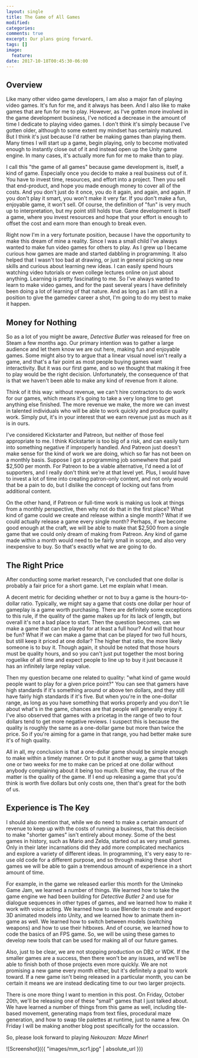 ```yaml
---
layout: single
title: The Game of All Games
modified:
categories:
comments: true
excerpt: Our plans going forward.
tags: []
image:
  feature:
date: 2017-10-18T00:45:30-06:00
---
```


## Overview

Like many other video game developers, I am also a major fan of playing video games. It's fun for me, and it always has been. And I also like to make games that are fun for me to play. However, as I've gotten more involved in the game development business, I've noticed a decrease in the amount of time I dedicate to playing video games. I don't think it's simply because I've gotten older, although to some extent my mindset has certainly matured. But I think it's just because I'd rather be making games than playing them. Many times I will start up a game, begin playing, only to become motivated enough to instantly close out of it and instead open up the Unity game engine. In many cases, it's actually more fun for me to make than to play.

I call this "the game of all games" because game development is, itself, a kind of game. Especially once you decide to make a real business out of it. You have to invest time, resources, and effort into a project. Then you sell that end-product, and hope you made enough money to cover all of the costs. And you don't just do it once, you do it again, and again, and again. If you don't play it smart, you won't make it very far. If you don't make a fun, enjoyable game, it won't sell. Of course, the definition of "fun" is very much up to interpretation, but my point still holds true. Game development is itself a game, where you invest resources and hope that your effort is enough to offset the cost and earn more than enough to break even.

Right now I'm in a very fortunate position, because I have the opportunity to make this dream of mine a reality. Since I was a small child I've always wanted to make fun video games for others to play. As I grew up I became curious how games are made and started dabbling in programming. It also helped that I wasn't too bad at drawing, or just in general picking up new skills and curious about learning new ideas. I can easily spend hours watching video tutorials or even college lectures online on just about anything. Learning is pretty fascinating to me. So I've always wanted to learn to make video games, and for the past several years I have definitely been doing a lot of learning of that nature. And as long as I am still in a position to give the gamedev career a shot, I'm going to do my best to make it happen.

## Money for Nothing

So as a lot of you might be aware, *Detective Butler* was released for free on Steam a few months ago. Our primary intention was to gather a large audience and let them know we are out here, making fun and enjoyable games. Some might also try to argue that a linear visual novel isn't really a game, and that's a fair point as most people buying games want interactivity. But it was our first game, and so we thought that making it free to play would be the right decision. Unfortunately, the consequence of that is that we haven't been able to make any kind of revenue from it alone.

Think of it this way: without revenue, we can't hire contractors to do work for our games, which means it's going to take a very long time to get anything else finished. The more revenue we make, the more we can invest in talented individuals who will be able to work quickly and produce quality work. Simply put, it's in your interest that we earn revenue just as much as it is in ours. 

I've considered Kickstarter and Patreon, but neither of those feel appropriate to me. I think Kickstarter is too big of a risk, and can easily turn into something negative if improperly handled. And Patreon just doesn't make sense for the kind of work we are doing, which so far has not been on a monthly basis. Suppose I got a programming job somewhere that paid $2,500 per month. For Patreon to be a viable alternative, I'd need a lot of supporters, and I really don't think we're at that level yet. Plus, I would have to invest a lot of time into creating patron-only content, and not only would that be a pain to do, but I dislike the concept of locking out fans from additional content.

On the other hand, if Patreon or full-time work is making us look at things from a monthly perspective, then why not do that in the first place? What kind of game could we create and release within a single month? What if we could actually release a game every single month? Perhaps, if we become good enough at the craft, we will be able to make that $2,500 from a single game that we could only dream of making from Patreon. Any kind of game made within a month would need to be fairly small in scope, and also very inexpensive to buy. So that's exactly what we are going to do.

## The Right Price

After conducting some market research, I've concluded that one dollar is probably a fair price for a short game. Let me explain what I mean.

A decent metric for deciding whether or not to buy a game is the hours-to-dollar ratio. Typically, we might say a game that costs one dollar per hour of gameplay is a game worth purchasing. There are definitely some exceptions to this rule, if the quality of the game makes up for its lack of length, but overall it's not a bad place to start. Then the question becomes, can we make a game that can be played for at least a full hour? And will that hour be fun? What if we can make a game that can be played for two full hours, but still keep it priced at one dollar? The higher that ratio, the more likely someone is to buy it. Though again, it should be noted that those hours must be quality hours, and so you can't just put together the most boring roguelike of all time and expect people to line up to buy it just because it has an infinitely large replay value.

Then my question became one related to quality: "what kind of game would people want to play for a given price point?" You can see that gamers have high standards if it's something around or above ten dollars, and they still have fairly high standards if it's five. But when you're in the one-dollar range, as long as you have something that works properly and you don't lie about what's in the game, chances are that people will generally enjoy it. I've also observed that games with a pricetag in the range of two to four dollars tend to get more negative reviews. I suspect this is because the quality is roughly the same as a one-dollar game but more than twice the price. So if you're aiming for a game in that range, you had better make sure it's of high quality.

All in all, my conclusion is that a one-dollar game should be simple enough to make within a timely manner. Or to put it another way, a game that takes one or two weeks for me to make can be priced at one dollar without anybody complaining about it being too much. Either way, the crux of the matter is the quality of the game. If I end up releasing a game that you'd think is worth five dollars but only costs one, then that's great for the both of us.

## Experience is The Key

I should also mention that, while we do need to make a certain amount of revenue to keep up with the costs of running a business, that this decision to make "shorter games" isn't entirely about money. Some of the best games in history, such as Mario and Zelda, started out as very small games. Only in their later incarnations did they add more complicated mechanics and explore a variety of different ideas. In programming, it's very easy to re-use old code for a different purpose, and so through making these short games we will be able to gain a tremendous amount of experience in a short amount of time.

For example, in the game we released earlier this month for the Umineko Game Jam, we learned a number of things. We learned how to take the game engine we had been building for *Detective Butler 2* and use for dialogue sequences in other types of games, and we learned how to make it work with voice acting. We learned how to use Blender to create and export 3D animated models into Unity, and we learned how to animate them in-game as well. We learned how to switch between models (switching weapons) and how to use their hitboxes. And of course, we learned how to code the basics of an FPS game. So, we will be using these games to develop new tools that can be used for making all of our future games.

Also, just to be clear, we are not stopping production on DB2 or WDK. If the smaller games are a success, then there won't be any issues, and we'll be able to finish both of those projects even more quickly. We are not promising a new game every month either, but it's definitely a goal to work toward. If a new game isn't being released in a particular month, you can be certain it means we are instead dedicating time to our two larger projects.

There is one more thing I want to mention in this post. On Friday, October 20th, we'll be releasing one of these "small" games that I just talked about. We have learned a number of things from this game as well, including tile-based movement, generating maps from text files, procedural maze generation, and how to swap tile palettes at runtime, just to name a few. On Friday I will be making another blog post specifically for the occassion.

So, please look forward to playing *Nekouzan: Maze Miner*!

![Screenshot]({{ "images/mm_scr1.jpg" | absolute_url }})

